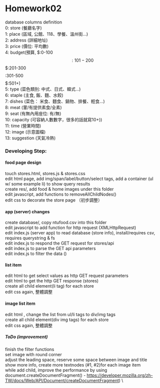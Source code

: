 # Homework02
database columns definition\
 0: store (餐廳名字)\
 1: place (區域, 公館、118、學餐、溫州街...)\
 2: address (詳細地址)\
 3: price (價位: 平均數)\
 4: budget(預算, $:0-100 $$:101-200 $$$:201-300 $$$$:301-500 $$$$$:501+)\
 5: type (菜色類別: 中式、日式、韓式...)\
 6: staple (主食, 飯、麵、水餃)\
 7: dishes (菜色： 米食、麵食、鍋物、排餐、輕食...)\
 8: meat (葷/有提供素食/全素)  \
 9: seat (有無內用座位: 有/無) \
10: capacity (可容納人數數字，很多的話就寫10+))\
11: time (營業時間)\
12: image (示意圖檔)\
13: suggestion (天氣冷熱)

### Developing Step: 
#### food page design 
touch stores.html, stores.js & stores.css \
edit html page, add img/span/label/button/select tags, add a container (ul w/ some example li) to show query results \
create res/, add food & home images under this folder \
edit javascript, add functions to removeAllChildNodes() \
edit css to decorate the store page （初步調整）

#### app (server) changes 
create database/, copy ntufood.csv into this folder \
edit javascript to add function for http request (XMLHttpRequest) \
edit index.js (server app) to read database (store info), install/requires csv, requires querystring & fs \
edit index.js to respond the GET request for stores/api \
edit index.js to parse the GET api parameters \
edit index.js to filter the data () 

#### list item 
edit html to get select values as http GET request parameters \
edit html to get the http GET response (stores) \
create all child element(li tag) for each store \
edit css again, 整體調整 

#### image list item 
edit html , change the list from ul/li tags to div/img tags \
create all child element(div img tags) for each store \
edit css again, 整體調整 

##### ToDo (improvement)
finish the filter functions \
set image with round corner \
adjust the leading space, reserve some space between image and title \
show more info, create more textnodes (#1, #2)for each image item \
while add child, improve the performance by using document.createDocumentFragment() -  https://developer.mozilla.org/zh-TW/docs/Web/API/Document/createDocumentFragment) \